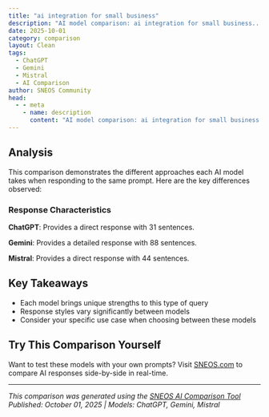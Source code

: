 ```yaml
---
title: "ai integration for small business"
description: "AI model comparison: ai integration for small business..."
date: 2025-10-01
category: comparison
layout: Clean
tags:
  - ChatGPT
  - Gemini
  - Mistral
  - AI Comparison
author: SNEOS Community
head:
  - - meta
    - name: description
      content: "AI model comparison: ai integration for small business..."
---
```


<ChatComparison
  title="ai integration for small business"
  prompt="ai integration for small business"
  :responses='{"ChatGPT": "Integrating AI into a small business can improve efficiency, customer experience, and decision-making without requiring a large budget. Here are some practical ways for small businesses to leverage AI:\n\n### 1. **Customer Service and Support**\n- **Chatbots:** Use AI-powered chatbots to handle common customer inquiries 24/7, freeing up staff for complex issues. Tools like Drift, Intercom, or Zendesk offer chatbot solutions.\n- **Automated Email Responses:** Use AI to categorize and respond to emails quickly.\n\n### 2. **Sales and Marketing**\n- **Personalized Marketing:** Use AI tools like HubSpot, Mailchimp, or ActiveCampaign to send personalized email campaigns based on customer behavior.\n- **Lead Scoring:** AI can analyze leads and prioritize those most likely to convert.\n- **Social Media Management:** Tools like Buffer or Hootsuite use AI to optimize posting times and automate responses.\n\n### 3. **Operations and Inventory Management**\n- **Demand Forecasting:** AI can predict inventory needs to avoid overstocking or stockouts.\n- **Supply Chain Optimization:** Use AI to optimize order processing and delivery routes.\n\n### 4. **Accounting and Finance**\n- **Automated Bookkeeping:** Services like QuickBooks or Xero use AI to categorize transactions and generate reports.\n- **Expense Management:** AI can detect anomalies or fraud in expenses.\n\n### 5. **Human Resources**\n- **Recruitment:** AI tools can screen resumes and schedule interviews.\n- **Employee Engagement:** AI-driven surveys can analyze employee sentiment.\n\n### 6. **Data Analytics**\n- Use AI-powered analytics tools to gain insights from sales data, customer feedback, and website traffic to make better business decisions.\n\n---\n\n### Steps to Integrate AI into Your Small Business\n\n1. **Identify Needs:** Pinpoint the areas where your business can benefit most from automation or better insights.\n2. **Research Tools:** Choose AI tools that fit your budget and business size.\n3. **Start Small:** Begin with one or two AI applications before expanding.\n4. **Train Staff:** Ensure your team understands how to use the AI tools effectively.\n5. **Measure Impact:** Track key performance indicators (KPIs) to evaluate AI\u2019s benefits.\n\n---\n\n### Recommended AI Tools for Small Businesses\n\n- **Chatbots:** Tidio, Chatfuel\n- **Email Marketing:** Mailchimp, Constant Contact\n- **Accounting:** QuickBooks, FreshBooks\n- **Social Media:** Buffer, Hootsuite\n- **CRM:** HubSpot, Zoho CRM\n- **Analytics:** Google Analytics with AI add-ons, Tableau\n\n---\n\nIf you provide more details about your business type or goals, I can suggest more tailored AI integration ideas and tools.", "Gemini": "Okay, let\u0027s explore AI integration for small businesses. I\u0027ll break down the key areas, benefits, challenges, and specific AI tools you can consider.\n\n**I. Why Should a Small Business Consider AI?**\n\nAI isn\u0027t just for big corporations. It can provide significant advantages for small businesses, even with limited resources. Here\u0027s what it can do:\n\n* **Automation:** Automate repetitive tasks, freeing up employees for more strategic work.\n* **Improved Efficiency:** Streamline processes, reduce errors, and optimize workflows.\n* **Enhanced Customer Experience:** Personalize interactions, provide faster support, and anticipate customer needs.\n* **Data-Driven Insights:** Analyze data to identify trends, opportunities, and areas for improvement.\n* **Cost Reduction:** Lower operational costs through automation and efficiency gains.\n* **Competitive Advantage:** Offer innovative solutions and differentiate yourself from competitors.\n* **Better Decision-Making:** Make more informed decisions based on data analysis and predictions.\n\n**II. Key Areas for AI Integration in Small Businesses**\n\nHere are some of the most practical areas where small businesses can leverage AI:\n\n1. **Customer Service:**\n\n * **Chatbots:** Answer frequently asked questions, provide 24/7 support, and guide customers through processes.\n * **AI-Powered Email Response:** Automatically respond to common email inquiries, categorize emails, and prioritize urgent requests.\n * **Sentiment Analysis:** Monitor customer feedback on social media and other platforms to understand customer sentiment and address negative feedback promptly.\n * **Personalized Recommendations:** Suggest products or services based on customer preferences and past purchases.\n\n2. **Marketing and Sales:**\n\n * **AI-Driven Content Creation:** Generate marketing copy, social media posts, and even blog articles.\n * **Personalized Marketing Campaigns:** Target specific customer segments with tailored messages and offers.\n * **Predictive Lead Scoring:** Identify leads that are most likely to convert into customers.\n * **Sales Automation:** Automate tasks such as lead follow-up, appointment scheduling, and sales reporting.\n * **SEO Optimization:** AI tools can help you analyze keywords, optimize website content, and improve your search engine rankings.\n\n3. **Operations and Productivity:**\n\n * **Task Management:** Automate task assignments, track progress, and optimize workflows.\n * **Data Entry Automation:** Extract data from documents and spreadsheets, reducing manual data entry.\n * **Inventory Management:** Predict demand, optimize inventory levels, and prevent stockouts.\n * **Scheduling and Appointment Management:** Automate appointment scheduling, send reminders, and optimize staffing levels.\n * **Invoice Processing:** Automate invoice creation, sending, and tracking payments.\n\n4. **Finance and Accounting:**\n\n * **Fraud Detection:** Identify and prevent fraudulent transactions.\n * **Expense Management:** Automate expense tracking and reporting.\n * **Financial Forecasting:** Predict future revenue and expenses.\n * **Invoice Processing:** Automate invoice processing and payment reminders.\n\n5. **Human Resources:**\n\n * **Recruitment and Onboarding:** Screen resumes, schedule interviews, and automate onboarding tasks.\n * **Employee Training:** Personalize training programs and track employee progress.\n * **Performance Management:** Track employee performance and provide personalized feedback.\n\n**III. Specific AI Tools and Platforms for Small Businesses**\n\nHere are some popular and accessible AI tools that cater to small businesses, categorized by function:\n\n* **Customer Service:**\n * **Zendesk:** (Customer support platform with AI-powered features)\n * **Intercom:** (Customer messaging platform with chatbots and automation)\n * **HubSpot Service Hub:** (Customer service software with AI-powered ticketing and automation)\n * **Tidio:** (Live chat and chatbot platform)\n * **ManyChat:** (Facebook Messenger chatbot platform)\n\n* **Marketing and Sales:**\n * **HubSpot Marketing Hub:** (Marketing automation platform with AI-powered features)\n * **Jasper.ai** (AI writing assistant for content creation)\n * **Surfer SEO:** (AI-powered SEO optimization tool)\n * **Phrasee:** (AI-powered copywriting for marketing emails and ads)\n * **Google Ads:** (Utilizes AI for campaign optimization and bidding)\n\n* **Operations and Productivity:**\n * **Monday.com:** (Work management platform with AI-powered automation)\n * **Asana:** (Project management tool with AI-powered features)\n * **Zapier:** (Automation platform that connects different apps)\n * **Otter.ai:** (AI-powered transcription service)\n * **Microsoft Power Automate:** (Automation platform for Microsoft apps)\n\n* **Finance and Accounting:**\n * **Xero:** (Accounting software with AI-powered features)\n * **QuickBooks Online:** (Accounting software with AI-powered features)\n * **Dext:** (Automated data extraction for accounting)\n * **Bill.com:** (Automated bill payment platform)\n\n* **HR:**\n * **BambooHR:** (HR software with AI-powered features)\n * **Workable:** (Recruiting software with AI-powered features)\n * **Gusto:** (Payroll and HR platform with AI-powered features)\n\n**IV. Challenges of AI Integration and How to Overcome Them**\n\nWhile AI offers many benefits, small businesses need to be aware of potential challenges:\n\n* **Cost:** AI solutions can be expensive, especially for smaller businesses.\n * **Solution:** Start with free trials or low-cost tools, focus on areas with the highest ROI, and consider open-source alternatives.\n* **Lack of Expertise:** Implementing and managing AI requires specialized knowledge.\n * **Solution:** Invest in training for your employees, hire consultants, or partner with AI service providers.\n* **Data Quality:** AI algorithms require high-quality data to function effectively.\n * **Solution:** Clean and organize your data, ensure data accuracy, and implement data governance policies.\n* **Integration Issues:** Integrating AI tools with existing systems can be complex.\n * **Solution:** Choose AI tools that integrate well with your current software, and consider using integration platforms like Zapier.\n* **Ethical Concerns:** AI can raise ethical concerns related to bias, privacy, and transparency.\n * **Solution:** Ensure fairness and transparency in your AI algorithms, protect customer data, and comply with relevant regulations.\n* **Employee Resistance:** Employees may resist AI adoption due to fear of job displacement or lack of understanding.\n * **Solution:** Communicate the benefits of AI to your employees, involve them in the implementation process, and provide training.\n\n**V. Steps to Implement AI Successfully in Your Small Business**\n\n1. **Identify Your Needs:** Determine the specific problems you want to solve or the areas where AI can provide the greatest value.\n2. **Set Clear Goals:** Define measurable goals for your AI initiatives.\n3. **Start Small:** Begin with a pilot project or a limited implementation to test the waters.\n4. **Choose the Right Tools:** Select AI tools that align with your needs, budget, and technical capabilities.\n5. **Train Your Employees:** Provide training to your employees on how to use and manage AI tools.\n6. **Monitor and Evaluate:** Track the performance of your AI initiatives and make adjustments as needed.\n7. **Iterate and Improve:** Continuously improve your AI strategies based on data and feedback.\n8. **Address Ethical Considerations:** Implement safeguards to ensure fairness, transparency, and data privacy.\n\n**VI. Examples of Small Businesses Using AI**\n\n* **E-commerce Store:** Using AI to recommend products to customers based on their browsing history.\n* **Restaurant:** Using AI to predict demand and optimize staffing levels.\n* **Cleaning Service:** Using AI to schedule appointments and optimize routes.\n* **Landscaping Business:** Using AI to estimate project costs and generate proposals.\n* **Consulting Firm:** Using AI to analyze data and provide insights to clients.\n\n**VII. Key Takeaways**\n\n* AI offers significant potential for small businesses to improve efficiency, enhance customer experience, and gain a competitive advantage.\n* Start small, focus on areas with the highest ROI, and choose tools that align with your needs and budget.\n* Address the challenges of AI integration by investing in training, ensuring data quality, and addressing ethical concerns.\n* Continuously monitor and evaluate your AI initiatives to ensure they are delivering the desired results.\n\nBy carefully planning and implementing AI, small businesses can unlock new levels of growth and success. Good luck!\n", "Mistral": "Integrating AI into a small business can significantly enhance efficiency, customer service, and decision-making. Here are some steps and considerations for AI integration in a small business:\n\n### 1. **Identify Business Needs**\n - **Assess Current Operations:** Determine areas where AI can provide the most value, such as customer service, marketing, inventory management, or data analysis.\n - **Set Clear Goals:** Define what you hope to achieve with AI, whether it\u0027s improving customer satisfaction, reducing costs, or increasing sales.\n\n### 2. **Choose the Right AI Tools**\n - **Customer Service:** Implement chatbots for 24/7 customer support.\n - **Marketing:** Use AI-driven marketing tools for personalized campaigns and customer segmentation.\n - **Sales:** Utilize AI for sales forecasting and lead generation.\n - **Operations:** Implement AI for inventory management, supply chain optimization, and process automation.\n - **Data Analysis:** Use AI for predictive analytics, trend analysis, and business intelligence.\n\n### 3. **Select AI Platforms and Solutions**\n - **Chatbots:** Platforms like Dialogflow, ManyChat, or Drift.\n - **Marketing Automation:** Tools like HubSpot, Marketo, or Salesforce Marketing Cloud.\n - **Sales Tools:** CRM systems with AI capabilities like Salesforce Einstein or Zoho CRM.\n - **Inventory Management:** Software like SAP, Oracle, or Zoho Inventory.\n - **Data Analysis:** Tools like Tableau, Power BI, or Google Data Studio.\n\n### 4. **Integrate AI with Existing Systems**\n - **Compatibility:** Ensure that the AI tools you choose can integrate seamlessly with your existing software and systems.\n - **APIs:** Use APIs to connect different platforms and ensure smooth data flow.\n - **Cloud Services:** Consider using cloud-based AI services like AWS AI, Google Cloud AI, or Microsoft Azure AI for scalability and flexibility.\n\n### 5. **Train Your Team**\n - **Skill Development:** Provide training sessions or workshops to help your employees understand and use AI tools effectively.\n - **Change Management:** Prepare your team for the changes that AI integration will bring and address any concerns or resistance.\n\n### 6. **Monitor and Optimize**\n - **Performance Metrics:** Track key performance indicators (KPIs) to measure the impact of AI on your business.\n - **Feedback Loop:** Continuously gather feedback from employees and customers to improve AI systems.\n - **Iterative Improvement:** Regularly update and optimize AI models based on performance data and feedback.\n\n### 7. **Ensure Data Security and Privacy**\n - **Compliance:** Ensure that your AI systems comply with data protection regulations like GDPR or CCPA.\n - **Security Measures:** Implement robust security measures to protect customer data and prevent breaches.\n\n### 8. **Cost Considerations**\n - **Budgeting:** Allocate a budget for AI integration, including software costs, training, and potential consulting fees.\n - **ROI Analysis:** Conduct a return on investment (ROI) analysis to ensure that the benefits of AI integration outweigh the costs.\n\n### 9. **Scalability**\n - **Future-Proofing:** Choose AI solutions that can scale with your business as it grows.\n - **Flexibility:** Opt for modular AI systems that can be easily upgraded or expanded.\n\n### 10. **Ethical Considerations**\n - **Bias and Fairness:** Ensure that AI algorithms are fair and unbiased.\n - **Transparency:** Be transparent with customers about how their data is used and how AI decisions are made.\n\n### Example Use Cases\n- **Retail:** AI-driven inventory management to predict stock levels and reduce overstocking or stockouts.\n- **E-commerce:** Personalized product recommendations and dynamic pricing.\n- **Customer Service:** AI chatbots for handling common queries and providing 24/7 support.\n- **Marketing:** AI-driven customer segmentation and targeted marketing campaigns.\n\nBy carefully planning and executing AI integration, small businesses can leverage advanced technologies to stay competitive and achieve sustainable growth."}' 
  published-date="16:46"
/>

## Analysis

This comparison demonstrates the different approaches each AI model takes when responding to the same prompt. Here are the key differences observed:

### Response Characteristics

**ChatGPT**: Provides a direct response with 31 sentences. 

**Gemini**: Provides a detailed response with 88 sentences. 

**Mistral**: Provides a direct response with 44 sentences. 

## Key Takeaways

- Each model brings unique strengths to this type of query
- Response styles vary significantly between models
- Consider your specific use case when choosing between these models

## Try This Comparison Yourself

Want to test these models with your own prompts? Visit [SNEOS.com](https://sneos.com) to compare AI responses side-by-side in real-time.

---

*This comparison was generated using the [SNEOS AI Comparison Tool](https://sneos.com)*
*Published: October 01, 2025 | Models: ChatGPT, Gemini, Mistral*
